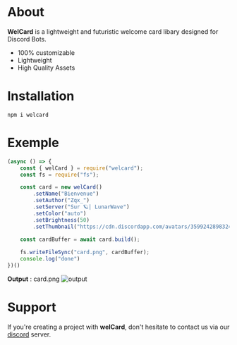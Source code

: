 ![]()

# About

**WelCard** is a lightweight and futuristic welcome card libary designed for Discord Bots.

- 100% customizable
- Lightweight
- High Quality Assets

# Installation
```
npm i welcard
```

# Exemple
```js
(async () => {
    const { welCard } = require("welcard");
    const fs = require("fs");

    const card = new welCard()
        .setName("Bienvenue")
        .setAuthor("Zqx_")
        .setServer("Sur 🪐| LunarWave")
        .setColor("auto")
        .setBrightness(50)
        .setThumbnail("https://cdn.discordapp.com/avatars/359924289832484865/dae79e262689070227d7ee2c72b20ae9.png?size=4096")
       
    const cardBuffer = await card.build();

    fs.writeFileSync("card.png", cardBuffer);
    console.log("done")
})()
```

**Output** : card.png
![output](https://raw.githubusercontent.com/ZqxDev/musicard/main/assets/example.png)

# Support
If you're creating a project with **welCard**, don't hesitate to contact us via our [discord]() server.